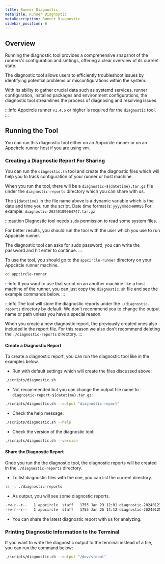 ```yaml
---
title: Runner Diagnostic
metaTitle: Runner Diagnostic
metaDescription: Runner Diagnostic
sidebar_position: 6
---
```


## Overview

Running the diagnostic tool provides a comprehensive snapshot of the runners's configuration and settings, offering a clear overview of its current state.

The diagnostic tool allows users to efficiently troubleshoot issues by identifying potential problems or misconfigurations within the system.

With its ability to gather crucial data such as systemd services, runner configuration, installed packages and environment configurations, the diagnostic tool streamlines the process of diagnosing and resolving issues.

:::info
Appcircle runner `v1.4.6` or higher is required for the `diagnostic` tool.
:::

## Running the Tool

You can run this diagnostic tool either on an Appcircle runner or on an Appcircle runner host if you are using vm.

### Creating a Diagnostic Report For Sharing

You can run the `diagnostic.sh` tool and create the diagnostic files which will help you to track configuration of your runner or host machine.

When you run the tool, there will be a `diagnostic-${datetime}.tar.gz` file under the `diagnostic-reports` directory which you can share with us.

The `${datetime}` in the file name above is a dynamic variable which is the date and time you run the script. Date time format is: `yyyymmddHHMMSS` For example: `diagnostic-20240109064747.tar.gz`

:::caution
Diagnostic tool needs `sudo` permission to read some system files.

For better results, you should run the tool with the user which you use to run Appcircle runner.

The diagnostic tool can asks for sudo password, you can write the password and hit enter to continue.
:::

To use the tool, you should go to the `appcircle-runner` directory on your Appcircle runner machine.

```bash
cd appcircle-runner
```

:::info
If you want to use that script on an another machine like a host machine of the runner, you can just copy the `diagnostic.sh` file and see the example commands below.
:::

:::info
The tool will store the diagnostic reports under the `./diagnostic-reports` directory by default. We don't recommend you to change the output name or path unless you have a special reason.

When you create a new diagnostic report, the previously created ones also included in the report file. For this reason we also don't recommend deleting the `./diagnostic-reports` directory.
:::

#### Create a Diagnostic Report

To create a diagnostic report, you can run the diagnostic tool like in the examples below.

- Run with default settings which will create the files discussed above:

```bash
./scripts/diagnostic.sh
```

- Not recommended but you can change the output file name to `diagnostic-report-${datetime}.tar.gz`:

```bash
./scripts/diagnostic.sh --output "diagnostic-report"
```

- Check the help message:

```bash
./scripts/diagnostic.sh --help
```

- Check the version of the diagnostic tool:

```bash
./scripts/diagnostic.sh --version
```

#### Share the Diagnostic Report

Once you run the the diagnostic tool, the diagnostic reports will be created in the `./diagnostic-reports` directory.

- To list diagnostic files with the one, you can list the current directory.

```bash
ls -l ./diagnostic-reports
```

- As output, you will see some diagnostic reports.

```bash
-rw-r--r--   1 appcircle  staff   1755 Jan 23 12:01 diagnostic-20240123120153.tar.gz
-rw-r--r--   1 appcircle  staff   1755 Jan 25 14:12 diagnostic-20240125141220.tar.gz
```

- You can share the latest diagnostic report with us for analyzing.

### Printing Diagnostic Information to the Terminal

If you want to write the diagnostic output to the terminal instead of a file, you can run the command below:

```bash
./scripts/diagnostic.sh --output "/dev/stdout"
```
